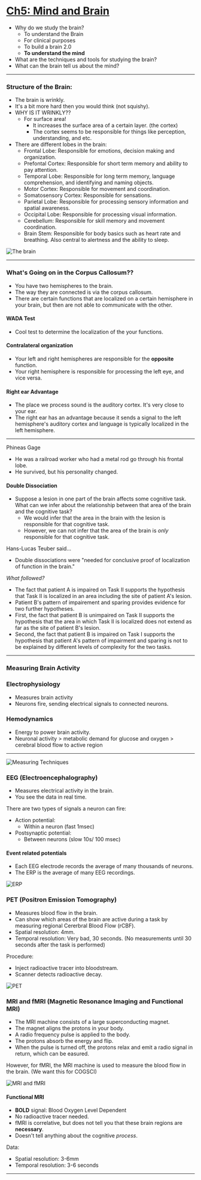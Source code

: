 # [Ch5: Mind and Brain](../cog-sci/cog-sci)
- Why do we study the brain?
	- To understand the Brain
	- For clinical purposes
	- To build a brain 2.0
	- **To understand the mind**
- What are the techniques and tools for studying the brain?
- What can the brain tell us about the mind?

---

### Structure of the Brain:
- The brain is wrinkly.
- It's a bit more hard then you would think (not squishy).
- WHY IS IT WRINKLY??
	- For surface area!
		- It increases the surface area of a certain layer. (the cortex)
		- The cortex seems to be responsible for things like perception, understanding, and etc.
- There are different lobes in the brain:
	- Frontal Lobe: Responsible for emotions, decision making and organization.
	- Prefontal Cortex: Responsible for short term memory and ability to pay attention.
	- Temporal Lobe: Responsible for long term memory, language comprehension, and identifying and naming objects.
	- Motor Cortex: Responsible for movement and coordination.
	- Somatosensory Cortex: Responsible for sensations.
	- Parietal Lobe: Responsible for processing sensory information and spatial awareness.
	- Occipital Lobe: Responsible for processing visual information.
	- Cerebellum: Responsible for skill memory and movement coordination.
	- Brain Stem: Responsible for body basics such as heart rate and breathing. Also central to alertness and the ability to sleep.

![The brain](imgs/the_brain.png)

---

### What's Going on in the Corpus Callosum??
- You have two hemispheres to the brain.
- The way they are connected is via the corpus callosum.
- There are certain functions that are localized on a certain hemisphere in your brain, but then are not able to communicate with the other.

#### WADA Test
- Cool test to determine the localization of the your functions.

#### Contralateral organization
- Your left and right hemispheres are responsible for the **opposite** function.
- Your right hemisphere is responsible for processing the left eye, and vice versa.

#### Right ear Advantage
- The place we process sound is the auditory cortex. It's very close to your ear.
- The right ear has an advantage because it sends a signal to the left hemisphere's auditory cortex and language is typically localized in the left hemisphere.

---

Phineas Gage
- He was a railroad worker who had a metal rod go through his frontal lobe.
- He survived, but his personality changed.

#### Double Dissociation
- Suppose a lesion in one part of the brain affects some cognitive task. What can we infer about the relationship between that area of the brain and the cognitive task?
  - We would infer that the area in the brain with the lesion is responsible for that cognitive task.
  - However, we can not infer that the area of the brain is *only* responsible for that cognitive task.
  
Hans-Lucas Teuber said...
- Double dissociations were "needed for conclusive proof of localization of function in the brain."

*What followed?*
- The fact that patient A is impaired on Task II supports the hypothesis that Task II is localized in an area including the site of patient A's lesion.
- Patient B's pattern of impairement and sparing provides evidence for two further hypotheses.
- First, the fact that patient B is unimpaired on Task II supports the hypothesis that the area in which Task II is localized does not extend as far as the site of patient B's lesion.
- Second, the fact that patient B is impaired on Task I supports the hypothesis that patient A's pattern of impairment and sparing is not to be explained by different levels of complexity for the two tasks.

---

### Measuring Brain Activity

### Electrophysiology
- Measures brain activity
- Neurons fire, sending electrical signals to connected neurons.

### Hemodynamics
- Energy to power brain activity.
- Neuronal activity > metabolic
demand for glucose and oxygen >
cerebral blood flow to active region

---

![Measuring Techniques](imgs/measuring-techniques.png)

### EEG (Electroencephalography)
- Measures electrical activity in the brain.
- You see the data in real time.

There are two types of signals a neuron can fire:
- Action potential:
  - Within a neuron (fast 1msec)
- Postsynaptic potential:
  - Between neurons (slow 10s/ 100 msec)

#### Event related potentials
- Each EEG electrode records the average of many thousands of neurons.
- The ERP is the average of many EEG recordings.
  
![ERP](imgs/event-related-potentials.png)

### PET (Positron Emission Tomography)
- Measures blood flow in the brain.
- Can show which areas of the brain are active during a task by measuring regional Cererbral Blood Flow (rCBF).
- Spatial resolution: 4mm.
- Temporal resolution: Very bad, 30 seconds. (No measurements until 30 seconds after the task is performed)

Procedure:
- Inject radioactive tracer into bloodstream.
- Scanner detects radioactive decay.

![PET](imgs/pet.png)

### MRI and fMRI (Magnetic Resonance Imaging and Functional MRI)
- The MRI machine consists of a large superconducting magnet.
- The magnet aligns the protons in your body.
- A radio frequency pulse is applied to the body.
- The protons absorb the energy and flip.
- When the pulse is turned off, the protons relax and emit a radio signal in return, which can be easured.

However, for fMRI, the MRI machine is used to measure the blood flow in the brain. (We want this for COGSCI)

![MRI and fMRI](imgs/mri-and-fmri.png)

#### Functional MRI
- **BOLD** signal: Blood Oxygen Level Dependent
- No radioactive tracer needed.
- fMRI is correlative, but does not tell you that these brain regions are **necessary**.
- Doesn't tell anything about the cognitive *process*.

Data:
- Spatial resolution: 3-6mm
- Temporal resolution: 3-6 seconds

---